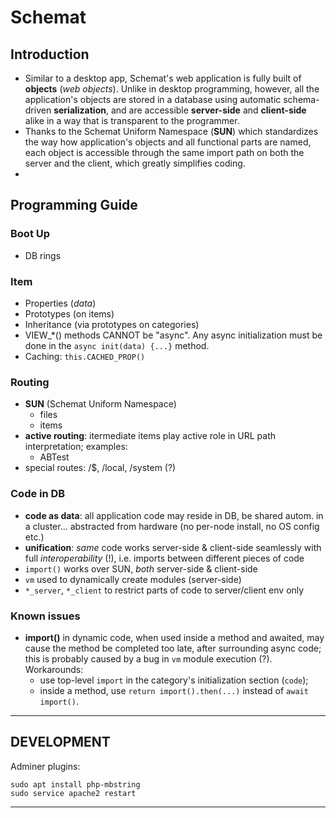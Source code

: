 # Schemat

## Introduction

- Similar to a desktop app, Schemat's web application is fully built of **objects** (*web objects*).
  Unlike in desktop programming, however, all the application's objects are stored in a database using automatic
  schema-driven **serialization**, and are accessible **server-side** and **client-side** alike in a way 
  that is transparent to the programmer.
- Thanks to the Schemat Uniform Namespace (**SUN**) which standardizes the way how application's objects 
  and all functional parts are named, each object is accessible through the same import path on both the server
  and the client, which greatly simplifies coding. 
- 


## Programming Guide

### Boot Up

- DB rings

### Item

- Properties (_data_)
- Prototypes (on items)
- Inheritance (via prototypes on categories)
- VIEW_*() methods CANNOT be "async". Any async initialization
  must be done in the `async init(data) {...}` method.
- Caching: `this.CACHED_PROP()`

### Routing

- **SUN** (Schemat Uniform Namespace)
  - files
  - items
- **active routing**: itermediate items play active role in URL path interpretation; examples:
  - ABTest
- special routes: /$, /local, /system (?)

### Code in DB

- **code as data**: all application code may reside in DB, be shared autom. in a cluster...
  abstracted from hardware (no per-node install, no OS config etc.)
- **unification**: *same* code works server-side & client-side seamlessly 
  with full *interoperability* (!), i.e. imports between different pieces of code
- `import()` works over SUN, *both* server-side & client-side 
- `vm` used to dynamically create modules (server-side)
- `*_server`, `*_client` to restrict parts of code to server/client env only

### Known issues

- **import()** in dynamic code, when used inside a method and awaited,
may cause the method be completed too late, after surrounding async code;
this is probably caused by a bug in `vm` module execution (?).
Workarounds:
  - use top-level `import` in the category's initialization section (`code`);
  - inside a method, use `return import().then(...)` instead of `await import()`.


---
## DEVELOPMENT

Adminer plugins:
  
    sudo apt install php-mbstring
    sudo service apache2 restart

---

